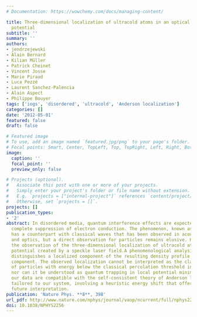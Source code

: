 ```yaml
---
# Documentation: https://wowchemy.com/docs/managing-content/

title: Three-dimensional localization of ultracold atoms in an optical disordered
  potential
subtitle: ''
summary: ''
authors:
- jendrzejewski
- Alain Bernard
- Kilian Müller
- Patrick Cheinet
- Vincent Josse
- Marie Piraud
- Luca Pezzé
- Laurent Sanchez-Palencia
- Alain Aspect
- Philippe Bouyer
tags: ['iogs', 'disordered', 'ultracold', 'Anderson localization']
categories: []
date: '2012-05-01'
featured: false
draft: false

# Featured image
# To use, add an image named `featured.jpg/png` to your page's folder.
# Focal points: Smart, Center, TopLeft, Top, TopRight, Left, Right, BottomLeft, Bottom, BottomRight.
image:
  caption: ''
  focal_point: ''
  preview_only: false

# Projects (optional).
#   Associate this post with one or more of your projects.
#   Simply enter your project's folder or file name without extension.
#   E.g. `projects = ["internal-project"]` references `content/project/deep-learning/index.md`.
#   Otherwise, set `projects = []`.
projects: []
publication_types:
- '2'
abstract: In disordered media, quantum interference effects are expected to induce
  complete suppression of electron conduction. The phenomenon, known as Anderson localization,
  has a counterpart with classical waves that has been observed in acoustics, electromagnetism
  and optics, but a direct observation for particles remains elusive. Here, we report
  the observation of the three-dimensional localization of ultracold atoms in a disordered
  potential created by a speckle laser field.A phenomenological analysis of our data
  distinguishes a localized component of the resulting density profile from a diffusive
  component. The observed localization cannot be interpreted as the classical trapping
  of particles with energy below the classical percolation threshold in the disorder,
  nor can it be understood as quantum trapping in local potential minima. Instead,
  our data are compatible with the self-consistent theory of Anderson localization
  tailored to our system, involving a heuristic energy shift that offers scope for
  future interpretation.
publication: 'Nature Phys. **8**, 398'
url_pdf: http://www.nature.com/nphys/journal/vaop/ncurrent/full/nphys2256.html
doi: 10.1038/NPHYS2256
---
```

